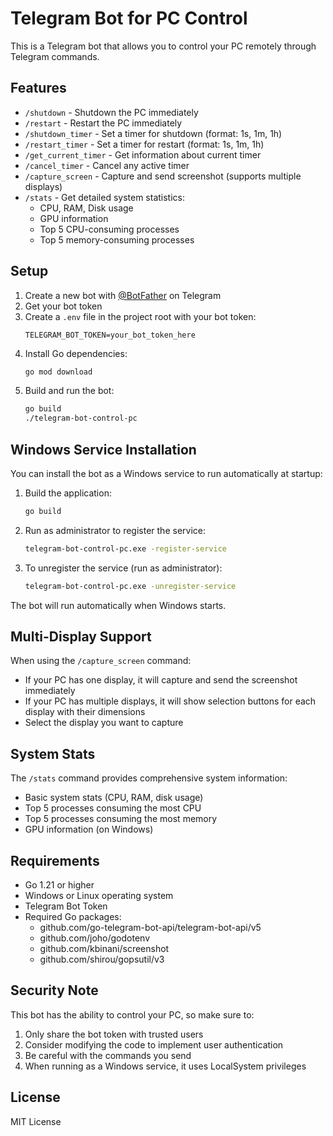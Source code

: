 # Telegram Bot for PC Control

This is a Telegram bot that allows you to control your PC remotely through Telegram commands.

## Features

- `/shutdown` - Shutdown the PC immediately
- `/restart` - Restart the PC immediately
- `/shutdown_timer` - Set a timer for shutdown (format: 1s, 1m, 1h)
- `/restart_timer` - Set a timer for restart (format: 1s, 1m, 1h)
- `/get_current_timer` - Get information about current timer
- `/cancel_timer` - Cancel any active timer
- `/capture_screen` - Capture and send screenshot (supports multiple displays)
- `/stats` - Get detailed system statistics:
  - CPU, RAM, Disk usage
  - GPU information
  - Top 5 CPU-consuming processes
  - Top 5 memory-consuming processes

## Setup

1. Create a new bot with [@BotFather](https://t.me/botfather) on Telegram
2. Get your bot token
3. Create a `.env` file in the project root with your bot token:
   ```
   TELEGRAM_BOT_TOKEN=your_bot_token_here
   ```
4. Install Go dependencies:
   ```bash
   go mod download
   ```
5. Build and run the bot:
   ```bash
   go build
   ./telegram-bot-control-pc
   ```

## Windows Service Installation

You can install the bot as a Windows service to run automatically at startup:

1. Build the application:
   ```bash
   go build
   ```

2. Run as administrator to register the service:
   ```bash
   telegram-bot-control-pc.exe -register-service
   ```

3. To unregister the service (run as administrator):
   ```bash
   telegram-bot-control-pc.exe -unregister-service
   ```

The bot will run automatically when Windows starts.

## Multi-Display Support

When using the `/capture_screen` command:
- If your PC has one display, it will capture and send the screenshot immediately
- If your PC has multiple displays, it will show selection buttons for each display with their dimensions
- Select the display you want to capture

## System Stats

The `/stats` command provides comprehensive system information:
- Basic system stats (CPU, RAM, disk usage)
- Top 5 processes consuming the most CPU
- Top 5 processes consuming the most memory
- GPU information (on Windows)

## Requirements

- Go 1.21 or higher
- Windows or Linux operating system
- Telegram Bot Token
- Required Go packages:
  - github.com/go-telegram-bot-api/telegram-bot-api/v5
  - github.com/joho/godotenv
  - github.com/kbinani/screenshot
  - github.com/shirou/gopsutil/v3

## Security Note

This bot has the ability to control your PC, so make sure to:
1. Only share the bot token with trusted users
2. Consider modifying the code to implement user authentication
3. Be careful with the commands you send
4. When running as a Windows service, it uses LocalSystem privileges

## License

MIT License 